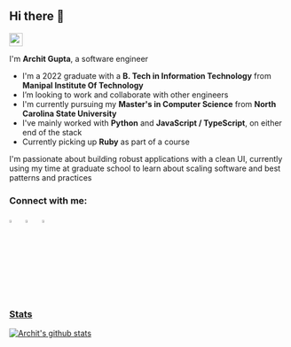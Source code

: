 ## Hi there 👋
<p align="left"> <img src="https://komarev.com/ghpvc/?username=rarchitgupta&label=Profile%20views&color=0e75b6&style=flat" alt="rarchitgupta" style="height: 24px; width: auto; background-color: "#000000";"/> </p>

I'm **Archit Gupta**, a software engineer

- I'm a 2022 graduate with a **B. Tech in Information Technology** from **Manipal Institute Of Technology**
- I’m looking to work and collaborate with other engineers
- I'm currently pursuing my **Master's in Computer Science** from **North Carolina State University**
- I've mainly worked with **Python** and **JavaScript / TypeScript**, on either end of the stack
- Currently picking up **Ruby** as part of a course

I'm passionate about building robust applications with a clean UI, currently using my time at graduate school to learn about scaling software and best patterns and practices


### Connect with me:
[<img src="https://img.icons8.com/color/48/000000/twitter.png" width="3.5%"/>](https://twitter.com/rchitgupta)  &nbsp; [<img src="https://img.icons8.com/color/48/000000/linkedin.png" width="3.5%"/>](https://www.linkedin.com/in/rarchit-gupta/)  &nbsp;   <a href="mailto:rarchitgupta@gmail.com"> <img src="https://img.icons8.com/fluent/48/000000/gmail.png" width="3.5%"/>


### Stats

![Archit's github stats](https://github-readme-stats.vercel.app/api?username=rarchitgupta&count_private=true&include_all_commits=true&hide=stars,issues&show_icons=true&text_color=000000&title_color=000000&icon_color=000000)



